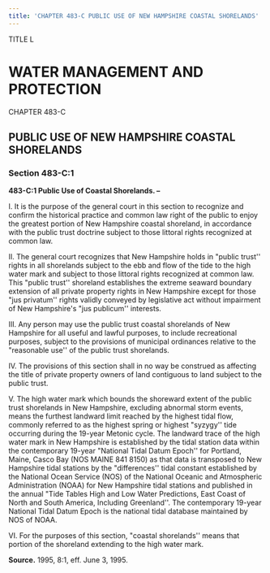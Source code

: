 ```yaml
---
title: 'CHAPTER 483-C PUBLIC USE OF NEW HAMPSHIRE COASTAL SHORELANDS'
---
```


TITLE L
                                             
WATER MANAGEMENT AND PROTECTION
===============================

CHAPTER 483-C
                                             
PUBLIC USE OF NEW HAMPSHIRE COASTAL SHORELANDS
----------------------------------------------

### Section 483-C:1

 **483-C:1 Public Use of Coastal Shorelands. –**
                                             
 I. It is the purpose of the general court in this section to
recognize and confirm the historical practice and common law right of
the public to enjoy the greatest portion of New Hampshire coastal
shoreland, in accordance with the public trust doctrine subject to those
littoral rights recognized at common law.
                                             
 II. The general court recognizes that New Hampshire holds in "public
trust'' rights in all shorelands subject to the ebb and flow of the tide
to the high water mark and subject to those littoral rights recognized
at common law. This "public trust'' shoreland establishes the extreme
seaward boundary extension of all private property rights in New
Hampshire except for those "jus privatum'' rights validly conveyed by
legislative act without impairment of New Hampshire's "jus publicum''
interests.
                                             
 III. Any person may use the public trust coastal shorelands of New
Hampshire for all useful and lawful purposes, to include recreational
purposes, subject to the provisions of municipal ordinances relative to
the "reasonable use'' of the public trust shorelands.
                                             
 IV. The provisions of this section shall in no way be construed as
affecting the title of private property owners of land contiguous to
land subject to the public trust.
                                             
 V. The high water mark which bounds the shoreward extent of the
public trust shorelands in New Hampshire, excluding abnormal storm
events, means the furthest landward limit reached by the highest tidal
flow, commonly referred to as the highest spring or highest "syzygy''
tide occurring during the 19-year Metonic cycle. The landward trace of
the high water mark in New Hampshire is established by the tidal station
data within the contemporary 19-year "National Tidal Datum Epoch'' for
Portland, Maine, Casco Bay (NOS MAINE 841 8150) as that data is
transposed to New Hampshire tidal stations by the "differences'' tidal
constant established by the National Ocean Service (NOS) of the National
Oceanic and Atmospheric Administration (NOAA) for New Hampshire tidal
stations and published in the annual "Tide Tables High and Low Water
Predictions, East Coast of North and South America, Including
Greenland''. The contemporary 19-year National Tidal Datum Epoch is the
national tidal database maintained by NOS of NOAA.
                                             
 VI. For the purposes of this section, "coastal shorelands'' means
that portion of the shoreland extending to the high water mark.

**Source.** 1995, 8:1, eff. June 3, 1995.
